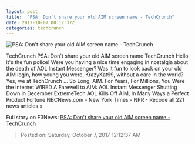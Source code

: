 ```yaml
---
layout: post
title:  "PSA: Don't share your old AIM screen name - TechCrunch"
date: 2017-10-07 00:12:37Z
categories: techcrunch
---
```


![PSA: Don't share your old AIM screen name - TechCrunch](https://tctechcrunch2011.files.wordpress.com/2017/10/3865744952_8e004650ac_o-e1507332811901.jpg)

TechCrunch PSA: Don't share your old AIM screen name TechCrunch Hello it's the fun police! Were you having a nice time engaging in nostalgia about the death of AOL Instant Messenger? Was it fun to look back on your old AIM login, how young you were, KrazyKat99, without a care in the world? Yes, we at TechCrunch ... So Long, AIM. For Years, For Millions, You Were the Internet WIRED A Farewell to AIM: AOL Instant Messenger Shutting Down in December ExtremeTech AOL Kills Off AIM, In Many Ways a Perfect Product Fortune NBCNews.com - New York Times - NPR - Recode all 221 news articles »


Full story on F3News: [PSA: Don't share your old AIM screen name - TechCrunch](http://www.f3nws.com/n/FKQhrH)

> Posted on: Saturday, October 7, 2017 12:12:37 AM
